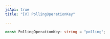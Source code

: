 ```yaml
---
jsApi: true
title: "[V] PollingOperationKey"

---
```

```ts
const PollingOperationKey: string = "polling";
```
